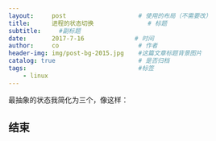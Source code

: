 ```yaml
---
layout:     post                    # 使用的布局（不需要改）
title:      进程的状态切换               # 标题 
subtitle:     #副标题
date:       2017-7-16              # 时间
author:     co                      # 作者
header-img: img/post-bg-2015.jpg    #这篇文章标题背景图片
catalog: true                       # 是否归档
tags:                               #标签
    - linux
---
```

最抽象的状态我简化为三个，像这样：



## 结束